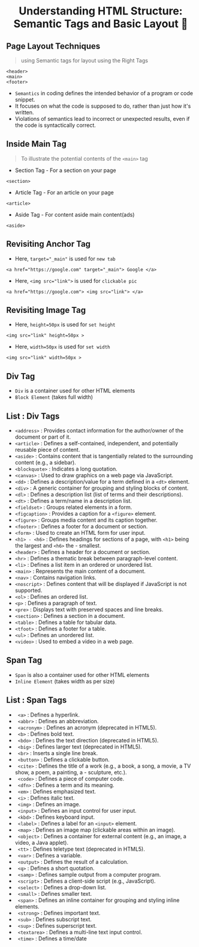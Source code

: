 <h1 align="center">  Understanding HTML Structure: Semantic Tags and Basic Layout 🚀</h1>

## Page Layout Techniques

> using Semantic tags for layout
using the Right Tags

```
<header>
<main>
<footer>
```

- ```Semantics``` in coding defines the intended behavior of a program or code snippet.
- It focuses on what the code is supposed to do, rather than just how it's written.
- Violations of semantics lead to incorrect or unexpected results, even if the code is syntactically correct.

## Inside Main Tag

> To illustrate the potential contents of the ```<main>``` tag

- Section Tag - For a section on your page
```
<section>
```
- Article Tag - For an article on your page
```
<article>
```
- Aside Tag - For content aside main content(ads)
```
<aside>
```

## Revisiting Anchor Tag
- Here, ``` target="_main" ``` is used for ```new tab```
```
<a href="https://google.com" target="_main"> Google </a>
```

- Here, ``` <img src="link"> ``` is used for ```clickable pic ```
```
<a href="https://google.com"> <img src="link"> </a>
```

## Revisiting Image Tag
- Here, ```height=50px``` is used for ``` set height ```
```
<img src="link" height=50px >
``` 
- Here, ```width=50px``` is used for ```set width```
``` 
<img src="link" width=50px >
```
 
## Div Tag
- ```Div``` is a container used for other HTML elements
- ```Block Element``` (takes full width)

## List : Div Tags
- ```<address>``` : Provides contact information for the author/owner of the document or part of it.
- ```<article>``` : Defines a self-contained, independent, and potentially reusable piece of content.
- ```<aside>``` : Contains content that is tangentially related to the surrounding content (e.g., a sidebar).
- ```<blockquote>``` : Indicates a long quotation.
- ```<canvas>``` : Used to draw graphics on a web page via JavaScript.
- ```<dd>``` : Defines a description/value for a term defined in a ```<dt>``` element.
- ```<div>``` : A generic container for grouping and styling blocks of content.
- ```<dl>``` : Defines a description list (list of terms and their descriptions).
- ```<dt>``` : Defines a term/name in a description list.
- ```<fieldset>``` : Groups related elements in a form.
- ```<figcaption>``` : Provides a caption for a ```<figure>``` element.
- ```<figure>``` : Groups media content and its caption together.
- ```<footer>``` : Defines a footer for a document or section.
- ```<form>``` : Used to create an HTML form for user input.
- ```<h1> - <h6>``` : Defines headings for sections of a page, with ```<h1>``` being the largest and ```<h6>``` the - smallest.
- ```<header>``` : Defines a header for a document or section.
- ```<hr>``` : Defines a thematic break between paragraph-level content.
- ```<li>``` : Defines a list item in an ordered or unordered list.
- ```<main>``` : Represents the main content of a document.
- ```<nav>``` : Contains navigation links.
- ```<noscript>``` : Defines content that will be displayed if JavaScript is not supported.
- ```<ol>``` : Defines an ordered list.
- ```<p>``` : Defines a paragraph of text.
- ```<pre>``` : Displays text with preserved spaces and line breaks.
- ```<section>``` : Defines a section in a document.
- ```<table>``` : Defines a table for tabular data.
- ```<tfoot>``` : Defines a footer for a table.
- ```<ul>``` : Defines an unordered list.
- ```<video>``` : Used to embed a video in a web page.

## Span Tag
- ```Span``` is also a container used for other HTML elements
- ```Inline Element``` (takes width as per size)

## List : Span Tags
- ``` <a>``` : Defines a hyperlink.
- ``` <abbr>``` : Defines an abbreviation.
- ``` <acronym>``` : Defines an acronym (deprecated in HTML5).
- ``` <b>``` : Defines bold text.
- ``` <bdo>``` : Defines the text direction (deprecated in HTML5).
- ``` <big>``` : Defines larger text (deprecated in HTML5).
- ``` <br>``` : Inserts a single line break.
- ``` <button>``` : Defines a clickable button.
- ``` <cite>``` : Defines the title of a work (e.g., a book, a song, a movie, a TV show, a poem, a painting, a - sculpture, etc.).
- ``` <code>``` : Defines a piece of computer code.
- ``` <dfn>``` : Defines a term and its meaning.
- ``` <em>``` : Defines emphasized text.
- ``` <i>``` : Defines italic text.
- ``` <img>``` : Defines an image.
- ``` <input>``` : Defines an input control for user input.
- ``` <kbd>``` : Defines keyboard input.
- ``` <label>``` : Defines a label for an ```<input>``` element.
- ``` <map>``` : Defines an image map (clickable areas within an image).
- ``` <object>``` : Defines a container for external content (e.g., an image, a video, a Java applet).
- ``` <tt>``` : Defines teletype text (deprecated in HTML5).
- ``` <var>``` : Defines a variable.
- ``` <output>``` : Defines the result of a calculation.
- ``` <q>``` : Defines a short quotation.
- ``` <samp>``` : Defines sample output from a computer program.
- ``` <script>``` : Defines a client-side script (e.g., JavaScript).
- ``` <select>``` : Defines a drop-down list.
- ``` <small>``` : Defines smaller text.
- ``` <span>``` : Defines an inline container for grouping and styling inline elements.
- ``` <strong>``` : Defines important text.
- ``` <sub>``` : Defines subscript text.
- ``` <sup>``` : Defines superscript text.
- ``` <textarea>``` : Defines a multi-line text input control.
- ``` <time>``` : Defines a time/date
